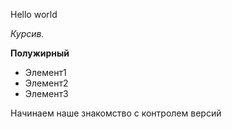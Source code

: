 Hello world

*Курсив.*

**Полужирный**

* Элемент1
* Элемент2
* Элемент3

Начинаем наше знакомство с контролем версий
